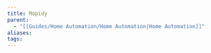 ```yaml
---
title: Mopidy
parent:
  - "[[Guides/Home Automation/Home Automation|Home Automation]]"
aliases: 
tags:
---
```

